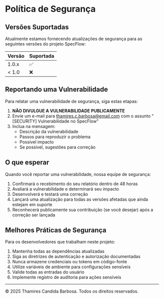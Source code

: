 # Política de Segurança

## Versões Suportadas

Atualmente estamos fornecendo atualizações de segurança para as seguintes versões do projeto SpecFlow:

| Versão | Suportada          |
| ------ | ------------------ |
| 1.0.x  | :white_check_mark: |
| < 1.0  | :x:                |

## Reportando uma Vulnerabilidade

Para relatar uma vulnerabilidade de segurança, siga estas etapas:

1. **NÃO DIVULGUE A VULNERABILIDADE PUBLICAMENTE**
2. Envie um e-mail para thamires.c.barbosa@email.com com o assunto "[SECURITY] Vulnerabilidade no SpecFlow"
3. Inclua na mensagem:
   - Descrição da vulnerabilidade
   - Passos para reproduzir o problema
   - Possível impacto
   - Se possível, sugestões para correção

## O que esperar

Quando você reportar uma vulnerabilidade, nossa equipe de segurança:

1. Confirmará o recebimento do seu relatório dentro de 48 horas
2. Avaliará a vulnerabilidade e determinará seu impacto
3. Desenvolverá e testará uma correção
4. Lançará uma atualização para todas as versões afetadas que ainda estejam em suporte
5. Reconhecerá publicamente sua contribuição (se você desejar) após a correção ser lançada

## Melhores Práticas de Segurança

Para os desenvolvedores que trabalham neste projeto:

1. Mantenha todas as dependências atualizadas
2. Siga as diretrizes de autenticação e autorização documentadas
3. Nunca armazene credenciais ou tokens em código-fonte
4. Utilize variáveis de ambiente para configurações sensíveis
5. Valide todas as entradas do usuário
6. Implemente registro de auditoria para ações sensíveis

---

© 2025 Thamires Candida Barbosa. Todos os direitos reservados.
